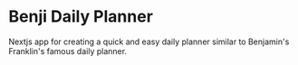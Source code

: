 # Benji Daily Planner 

Nextjs app for creating a quick and easy daily planner similar to Benjamin's Franklin's famous daily planner. 
